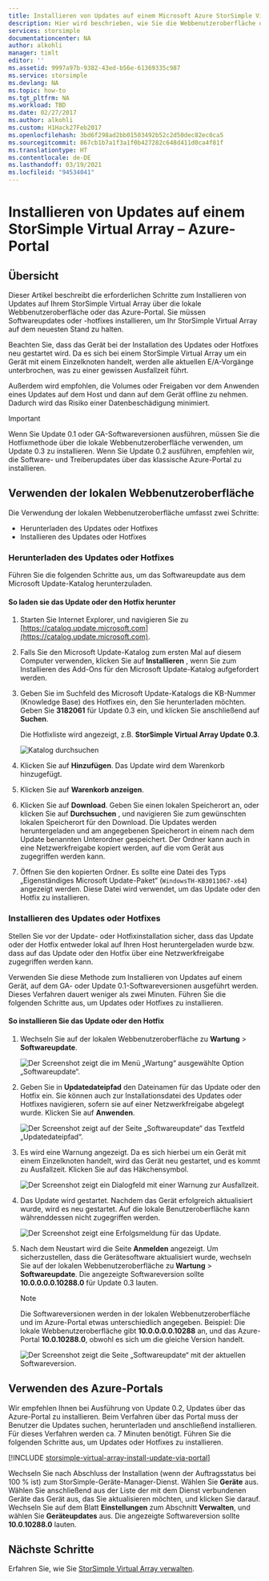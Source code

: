 ```yaml
---
title: Installieren von Updates auf einem Microsoft Azure StorSimple Virtual Array | Microsoft Docs
description: Hier wird beschrieben, wie Sie die Webbenutzeroberfläche des StorSimple Virtual Arrays verwenden, um Updates und Hotfixes über das Portal anzuwenden.
services: storsimple
documentationcenter: NA
author: alkohli
manager: timlt
editor: ''
ms.assetid: 9997a97b-9382-43ed-b56e-61369335c987
ms.service: storsimple
ms.devlang: NA
ms.topic: how-to
ms.tgt_pltfrm: NA
ms.workload: TBD
ms.date: 02/27/2017
ms.author: alkohli
ms.custom: H1Hack27Feb2017
ms.openlocfilehash: 3bd6f298ad2bb01503492b52c2d50dec82ec0ca5
ms.sourcegitcommit: 867cb1b7a1f3a1f0b427282c648d411d0ca4f81f
ms.translationtype: HT
ms.contentlocale: de-DE
ms.lasthandoff: 03/19/2021
ms.locfileid: "94534041"
---
```

# <a name="install-updates-on-your-storsimple-virtual-array---azure-portal"></a>Installieren von Updates auf einem StorSimple Virtual Array – Azure-Portal

## <a name="overview"></a>Übersicht

Dieser Artikel beschreibt die erforderlichen Schritte zum Installieren von Updates auf Ihrem StorSimple Virtual Array über die lokale Webbenutzeroberfläche oder das Azure-Portal. Sie müssen Softwareupdates oder -hotfixes installieren, um Ihr StorSimple Virtual Array auf dem neuesten Stand zu halten. 

Beachten Sie, dass das Gerät bei der Installation des Updates oder Hotfixes neu gestartet wird. Da es sich bei einem StorSimple Virtual Array um ein Gerät mit einem Einzelknoten handelt, werden alle aktuellen E/A-Vorgänge unterbrochen, was zu einer gewissen Ausfallzeit führt. 

Außerdem wird empfohlen, die Volumes oder Freigaben vor dem Anwenden eines Updates auf dem Host und dann auf dem Gerät offline zu nehmen. Dadurch wird das Risiko einer Datenbeschädigung minimiert.

> [!IMPORTANT]
> Wenn Sie Update 0.1 oder GA-Softwareversionen ausführen, müssen Sie die Hotfixmethode über die lokale Webbenutzeroberfläche verwenden, um Update 0.3 zu installieren. Wenn Sie Update 0.2 ausführen, empfehlen wir, die Software- und Treiberupdates über das klassische Azure-Portal zu installieren.
 

## <a name="use-the-local-web-ui"></a>Verwenden der lokalen Webbenutzeroberfläche

Die Verwendung der lokalen Webbenutzeroberfläche umfasst zwei Schritte:

* Herunterladen des Updates oder Hotfixes
* Installieren des Updates oder Hotfixes

### <a name="download-the-update-or-the-hotfix"></a>Herunterladen des Updates oder Hotfixes

Führen Sie die folgenden Schritte aus, um das Softwareupdate aus dem Microsoft Update-Katalog herunterzuladen.

#### <a name="to-download-the-update-or-the-hotfix"></a>So laden sie das Update oder den Hotfix herunter

1. Starten Sie Internet Explorer, und navigieren Sie zu [https://catalog.update.microsoft.com](https://catalog.update.microsoft.com).

2. Falls Sie den Microsoft Update-Katalog zum ersten Mal auf diesem Computer verwenden, klicken Sie auf **Installieren** , wenn Sie zum Installieren des Add-Ons für den Microsoft Update-Katalog aufgefordert werden.

3. Geben Sie im Suchfeld des Microsoft Update-Katalogs die KB-Nummer (Knowledge Base) des Hotfixes ein, den Sie herunterladen möchten. Geben Sie **3182061** für Update 0.3 ein, und klicken Sie anschließend auf **Suchen**.
   
    Die Hotfixliste wird angezeigt, z.B. **StorSimple Virtual Array Update 0.3**.
   
    ![Katalog durchsuchen](./media/storsimple-virtual-array-install-update/download1.png)

4. Klicken Sie auf **Hinzufügen**. Das Update wird dem Warenkorb hinzugefügt.

5. Klicken Sie auf **Warenkorb anzeigen**.

6. Klicken Sie auf **Download**. Geben Sie einen lokalen Speicherort an, oder klicken Sie auf **Durchsuchen** , und navigieren Sie zum gewünschten lokalen Speicherort für den Download. Die Updates werden heruntergeladen und am angegebenen Speicherort in einem nach dem Update benannten Unterordner gespeichert. Der Ordner kann auch in eine Netzwerkfreigabe kopiert werden, auf die vom Gerät aus zugegriffen werden kann.

7. Öffnen Sie den kopierten Ordner. Es sollte eine Datei des Typs „Eigenständiges Microsoft Update-Paket“ (`WindowsTH-KB3011067-x64`) angezeigt werden. Diese Datei wird verwendet, um das Update oder den Hotfix zu installieren.

### <a name="install-the-update-or-the-hotfix"></a>Installieren des Updates oder Hotfixes

Stellen Sie vor der Update- oder Hotfixinstallation sicher, dass das Update oder der Hotfix entweder lokal auf Ihren Host heruntergeladen wurde bzw. dass auf das Update oder den Hotfix über eine Netzwerkfreigabe zugegriffen werden kann. 

Verwenden Sie diese Methode zum Installieren von Updates auf einem Gerät, auf dem GA- oder Update 0.1-Softwareversionen ausgeführt werden. Dieses Verfahren dauert weniger als zwei Minuten. Führen Sie die folgenden Schritte aus, um Updates oder Hotfixes zu installieren.

#### <a name="to-install-the-update-or-the-hotfix"></a>So installieren Sie das Update oder den Hotfix

1. Wechseln Sie auf der lokalen Webbenutzeroberfläche zu **Wartung** > **Softwareupdate**.
   
    ![Der Screenshot zeigt die im Menü „Wartung“ ausgewählte Option „Softwareupdate“.](./media/storsimple-virtual-array-install-update/update1m.png)

2. Geben Sie in **Updatedateipfad** den Dateinamen für das Update oder den Hotfix ein. Sie können auch zur Installationsdatei des Updates oder Hotfixes navigieren, sofern sie auf einer Netzwerkfreigabe abgelegt wurde. Klicken Sie auf **Anwenden**.
   
    ![Der Screenshot zeigt auf der Seite „Softwareupdate“ das Textfeld „Updatedateipfad“.](./media/storsimple-virtual-array-install-update/update2m.png)

3. Es wird eine Warnung angezeigt. Da es sich hierbei um ein Gerät mit einem Einzelknoten handelt, wird das Gerät neu gestartet, und es kommt zu Ausfallzeit. Klicken Sie auf das Häkchensymbol.
   
   ![Der Screenshot zeigt ein Dialogfeld mit einer Warnung zur Ausfallzeit.](./media/storsimple-virtual-array-install-update/update3m.png)

4. Das Update wird gestartet. Nachdem das Gerät erfolgreich aktualisiert wurde, wird es neu gestartet. Auf die lokale Benutzeroberfläche kann währenddessen nicht zugegriffen werden.
   
    ![Der Screenshot zeigt eine Erfolgsmeldung für das Update.](./media/storsimple-virtual-array-install-update/update5m.png)

5. Nach dem Neustart wird die Seite **Anmelden** angezeigt. Um sicherzustellen, dass die Gerätesoftware aktualisiert wurde, wechseln Sie auf der lokalen Webbenutzeroberfläche zu **Wartung** >  **Softwareupdate**. Die angezeigte Softwareversion sollte **10.0.0.0.0.10288.0** für Update 0.3 lauten.
   
   > [!NOTE]
   > Die Softwareversionen werden in der lokalen Webbenutzeroberfläche und im Azure-Portal etwas unterschiedlich angegeben. Beispiel: Die lokale Webbenutzeroberfläche gibt **10.0.0.0.0.10288** an, und das Azure-Portal **10.0.10288.0**, obwohl es sich um die gleiche Version handelt.
   
    ![Der Screenshot zeigt die Seite „Softwareupdate“ mit der aktuellen Softwareversion.](./media/storsimple-virtual-array-install-update/update6m.png)

## <a name="use-the-azure-portal"></a>Verwenden des Azure-Portals

Wir empfehlen Ihnen bei Ausführung von Update 0.2, Updates über das Azure-Portal zu installieren. Beim Verfahren über das Portal muss der Benutzer die Updates suchen, herunterladen und anschließend installieren. Für dieses Verfahren werden ca. 7 Minuten benötigt. Führen Sie die folgenden Schritte aus, um Updates oder Hotfixes zu installieren.

[!INCLUDE [storsimple-virtual-array-install-update-via-portal](../../includes/storsimple-virtual-array-install-update-via-portal.md)]

Wechseln Sie nach Abschluss der Installation (wenn der Auftragsstatus bei 100 % ist) zum StorSimple-Geräte-Manager-Dienst. Wählen Sie **Geräte** aus. Wählen Sie anschließend aus der Liste der mit dem Dienst verbundenen Geräte das Gerät aus, das Sie aktualisieren möchten, und klicken Sie darauf. Wechseln Sie auf dem Blatt **Einstellungen** zum Abschnitt **Verwalten**, und wählen Sie **Geräteupdates** aus. Die angezeigte Softwareversion sollte **10.0.10288.0** lauten.


## <a name="next-steps"></a>Nächste Schritte

Erfahren Sie, wie Sie [StorSimple Virtual Array verwalten](storsimple-ova-web-ui-admin.md).


